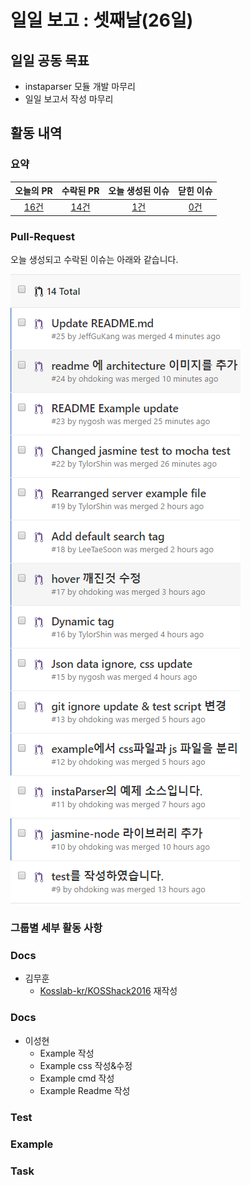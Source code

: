 # 일일 보고 : 셋째날(26일)

## 일일 공동 목표

* instaparser 모듈 개발 마무리
* 일일 보고서 작성 마무리

## 활동 내역

### 요약
| 오늘의 PR | 수락된 PR | 오늘 생성된 이슈 | 닫힌 이슈 |
| :---: | :---: | :---: | :---: |
| [16건](https://github.com/Instaparser/instaparser.js/pulls?utf8=%E2%9C%93&q=is%3Apr%20created%3A2016-09-30) | [14건](https://github.com/Instaparser/instaparser.js/pulls?utf8=%E2%9C%93&q=is%3Apr%20created%3A2016-09-30%20is%3Amerged) | [1건](https://github.com/Instaparser/instaparser.js/issues?utf8=%E2%9C%93&q=is%3Aissue%20created%3A2016-09-30) | [0건](https://github.com/Instaparser/instaparser.js/issues?utf8=%E2%9C%93&q=is%3Aissue%20created%3A2016-09-30%20is%3Aclosed) |

### Pull-Request

오늘 생성되고 수락된 이슈는 아래와 같습니다.

![](./30th_pr.png)

### 그룹별 세부 활동 사항

### Docs
- 김무훈
  - [Kosslab-kr/KOSShack2016](https://github.com/Kosslab-kr/KOSShack2016) 재작성

### Docs

- 이성현
 	- Example 작성
 	- Example css 작성&수정
 	- Example cmd 작성
 	- Example Readme 작성

### Test

### Example

### Task
